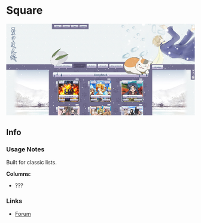 # Square

![](gallery/demo.jpg)

## Info

### Usage Notes

Built for classic lists.

**Columns:**

- ???

### Links

- [Forum](https://myanimelist.net/forum/?topicid=1467482)